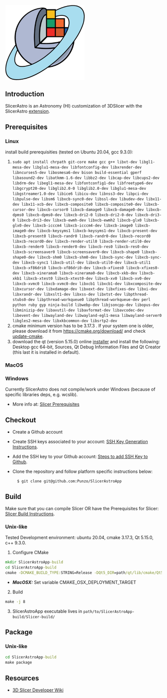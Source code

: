 <img src="SlicerAstroAppIcon.png" width="256">


Introduction
------------
SlicerAstro is an Astronomy (HI) customization of 3DSlicer with the SlicerAstro [extension](https://github.com/Punzo/SlicerAstro).

Prerequisites
-------------
### Linux
install build prerequisities (tested on Ubuntu 20.04, gcc 9.3.0):
1. ```sudo apt install chrpath git-core make gcc g++ libxt-dev libgl1-mesa-dev libglu1-mesa-dev libfontconfig-dev libxrender-dev libncurses5-dev libosmesa6-dev bison build-essential gperf libasound2-dev libatkmm-1.6-dev libbz2-dev libcap-dev libcups2-dev libdrm-dev libegl1-mesa-dev libfontconfig1-dev libfreetype6-dev libgcrypt20-dev libglib2.0-0 libglib2.0-dev libglu1-mesa-dev libgstreamer1.0-dev libice6 libicu-dev libnss3-dev libpci-dev libpulse-dev libsm6 libxcb-sync0-dev libssl-dev libudev-dev libx11-dev libx11-xcb-dev libxcb-composite0 libxcb-composite0-dev libxcb-cursor-dev libxcb-cursor0 libxcb-damage0 libxcb-damage0-dev libxcb-dpms0 libxcb-dpms0-dev libxcb-dri2-0 libxcb-dri2-0-dev libxcb-dri3-0 libxcb-dri3-dev libxcb-ewmh-dev libxcb-ewmh2 libxcb-glx0 libxcb-glx0-dev libxcb-icccm4 libxcb-icccm4-dev libxcb-image0 libxcb-image0-dev libxcb-keysyms1 libxcb-keysyms1-dev libxcb-present-dev libxcb-present0 libxcb-randr0 libxcb-randr0-dev libxcb-record0 libxcb-record0-dev libxcb-render-util0 libxcb-render-util0-dev libxcb-render0 libxcb-render0-dev libxcb-res0 libxcb-res0-dev libxcb-screensaver0 libxcb-screensaver0-dev libxcb-shape0 libxcb-shape0-dev libxcb-shm0 libxcb-shm0-dev libxcb-sync-dev libxcb-sync-dev libxcb-sync1 libxcb-util-dev libxcb-util0-dev libxcb-util1 libxcb-xf86dri0 libxcb-xf86dri0-dev libxcb-xfixes0 libxcb-xfixes0-dev libxcb-xinerama0 libxcb-xinerama0-dev libxcb-xkb-dev libxcb-xkb1 libxcb-xtest0 libxcb-xtest0-dev libxcb-xv0 libxcb-xv0-dev libxcb-xvmc0 libxcb-xvmc0-dev libxcb1 libxcb1-dev libxcomposite-dev libxcursor-dev libxdamage-dev libxext-dev libxfixes-dev libxi-dev libxrandr-dev libxslt1-dev libxss-dev libxtst-dev libpthread-stubs0-dev libpthread-workqueue0 libpthread-workqueue-dev perl python ruby gyp ninja-build libwebp-dev libjsoncpp-dev libopus-dev libminizip-dev libavutil-dev libavformat-dev libavcodec-dev libevent-dev libwayland-dev libwayland-egl1-mesa libwayland-server0 libgles2-mesa-dev libxkbcommon-dev libsrtp2-dev```
1. cmake minimum version has to be 3.17.3 . If your system one is older, please download it from https://cmake.org/download/   and check [update-cmake](https://github.com/plampite/ibpark/blob/master/DeveloperGuide.md#update-cmake).
1. download the qt (version 5.15.0) online [installer](https://download.qt.io/official_releases/online_installers/qt-unified-linux-x64-online.run) and install the following: Desktop gcc 64-bit, Sources, Qt Debug Information Files and Qt Creator (this last it is installed in default).


### MacOS

### Windows
Currently SlicerAstro does not compile/work under Windows (because of specific libraries deps, e.g. wcslib).

* More info at: [Slicer Prerequisites]

Checkout
--------
* Create a Github account
* Create SSH keys associated to your account: [SSH Key Generation Instructions].
* Add the SSH key to your Github account: [Steps to add SSH Key to Github].
* Clone the repository and follow platform specific instructions below:

        $ git clone git@github.com:Punzo/SlicerAstroApp

Build
-----

Make sure that you can compile Slicer OR have the Prerequisites for Slicer: [Slicer Build Instructions].

### Unix-like

Tested Development environment: ubuntu 20.04, cmake 3.17.3, Qt 5.15.0, c++ 9.3.0.

1. Configure CMake

```bat
mkdir SlicerAstroApp-build
cd SlicerAstroApp-build
cmake -DCMAKE_BUILD_TYPE:STRING=Release -DQt5_DIR=path/qt/lib/cmake/Qt5 ../SlicerAstroApp
```
* ___MacOSX:___ Set variable CMAKE_OSX_DEPLOYMENT_TARGET
    
2. Build

```bat
make -j 8
```

3. SlicerAstroApp executable lives in `path/to/SlicerAstroApp-build/Slicer-build/`

Package
-------

### Unix-like

```bat
cd SlicerAstroApp-build
make package
```


Resources
---------
* [3D Slicer Developer Wiki](http://wiki.slicer.org/slicerWiki/index.php/Documentation/Nightly/Developers)


[Slicer Prerequisites]: https://www.slicer.org/wiki/Documentation/Nightly/Developers/Build_Instructions#PREREQUISITES
[Slicer Build Instructions]: https://www.slicer.org/slicerWiki/index.php/Documentation/Nightly/Developers/Build_Instructions
[SSH Key Generation Instructions]: https://gitlab.kitware.com/help/ssh/README
[Steps to add SSH Key to Github]: https://help.github.com/articles/adding-a-new-ssh-key-to-your-github-account/
[Slicer Windows Dev Environment]: https://www.slicer.org/wiki/Documentation/Nightly/Developers/Build_Instructions#Windows

